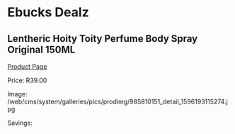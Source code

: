 
# Ebucks Dealz
## Lentheric Hoity Toity Perfume Body Spray Original 150ML
[Product Page](https://www.ebucks.com/web/shop/productSelected.do?prodId=985810151&catId=1158500262)

Price: R39.00

Image: /web/cms/system/galleries/pics/prodimg/985810151_detail_1596193115274.jpg

Savings: 


	